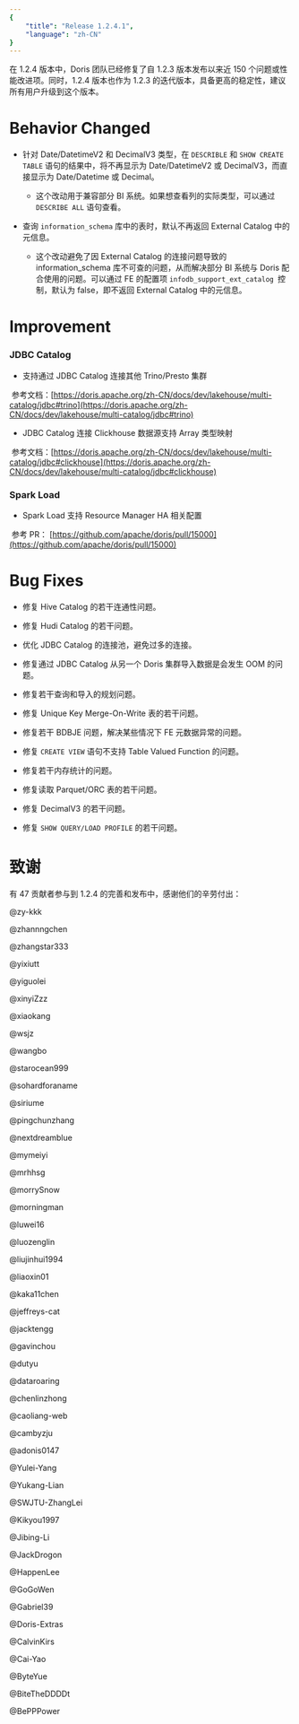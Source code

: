 ```yaml
---
{
    "title": "Release 1.2.4.1",
    "language": "zh-CN"
}
---
```


<!--
Licensed to the Apache Software Foundation (ASF) under one
or more contributor license agreements.  See the NOTICE file
distributed with this work for additional information
regarding copyright ownership.  The ASF licenses this file
to you under the Apache License, Version 2.0 (the
"License"); you may not use this file except in compliance
with the License.  You may obtain a copy of the License at

  http://www.apache.org/licenses/LICENSE-2.0

Unless required by applicable law or agreed to in writing,
software distributed under the License is distributed on an
"AS IS" BASIS, WITHOUT WARRANTIES OR CONDITIONS OF ANY
KIND, either express or implied.  See the License for the
specific language governing permissions and limitations
under the License.
-->

在 1.2.4 版本中，Doris 团队已经修复了自 1.2.3 版本发布以来近 150 个问题或性能改进项。同时，1.2.4 版本也作为 1.2.3 的迭代版本，具备更高的稳定性，建议所有用户升级到这个版本。

# Behavior Changed

- 针对 Date/DatetimeV2 和 DecimalV3 类型，在 `DESCRIBLE` 和 `SHOW CREATE TABLE` 语句的结果中，将不再显示为 Date/DatetimeV2 或 DecimalV3，而直接显示为 Date/Datetime 或 Decimal。
  - 这个改动用于兼容部分 BI 系统。如果想查看列的实际类型，可以通过 `DESCRIBE ALL` 语句查看。

- 查询 `information_schema` 库中的表时，默认不再返回 External Catalog 中的元信息。
  - 这个改动避免了因 External Catalog 的连接问题导致的 information_schema 库不可查的问题，从而解决部分 BI 系统与 Doris 配合使用的问题。可以通过 FE 的配置项 `infodb_support_ext_catalog `控制，默认为 false，即不返回 External Catalog 中的元信息。

# Improvement

### JDBC Catalog

- 支持通过 JDBC Catalog 连接其他 Trino/Presto 集群

​		参考文档：[https://doris.apache.org/zh-CN/docs/dev/lakehouse/multi-catalog/jdbc#trino](https://doris.apache.org/zh-CN/docs/dev/lakehouse/multi-catalog/jdbc#trino)

- JDBC Catalog 连接 Clickhouse 数据源支持 Array 类型映射

​		参考文档：[https://doris.apache.org/zh-CN/docs/dev/lakehouse/multi-catalog/jdbc#clickhouse](https://doris.apache.org/zh-CN/docs/dev/lakehouse/multi-catalog/jdbc#clickhouse)

### Spark Load

- Spark Load 支持 Resource Manager HA 相关配置

​		参考 PR： [https://github.com/apache/doris/pull/15000](https://github.com/apache/doris/pull/15000)

# Bug Fixes

- 修复 Hive Catalog 的若干连通性问题。

- 修复 Hudi Catalog 的若干问题。

- 优化 JDBC Catalog 的连接池，避免过多的连接。

- 修复通过 JDBC Catalog 从另一个 Doris 集群导入数据是会发生 OOM 的问题。

- 修复若干查询和导入的规划问题。

- 修复 Unique Key Merge-On-Write 表的若干问题。

- 修复若干 BDBJE 问题，解决某些情况下 FE 元数据异常的问题。

- 修复 `CREATE VIEW` 语句不支持 Table Valued Function 的问题。

- 修复若干内存统计的问题。

- 修复读取 Parquet/ORC 表的若干问题。

- 修复 DecimalV3 的若干问题。

- 修复 `SHOW QUERY/LOAD PROFILE` 的若干问题。

# 致谢

有 47 贡献者参与到 1.2.4 的完善和发布中，感谢他们的辛劳付出：

@zy-kkk

@zhannngchen

@zhangstar333

@yixiutt

@yiguolei

@xinyiZzz

@xiaokang

@wsjz

@wangbo

@starocean999

@sohardforaname

@siriume

@pingchunzhang

@nextdreamblue

@mymeiyi

@mrhhsg

@morrySnow

@morningman

@luwei16

@luozenglin

@liujinhui1994

@liaoxin01

@kaka11chen

@jeffreys-cat

@jacktengg

@gavinchou

@dutyu

@dataroaring

@chenlinzhong

@caoliang-web

@cambyzju

@adonis0147

@Yulei-Yang

@Yukang-Lian

@SWJTU-ZhangLei

@Kikyou1997

@Jibing-Li

@JackDrogon

@HappenLee

@GoGoWen

@Gabriel39

@Doris-Extras

@CalvinKirs

@Cai-Yao

@ByteYue

@BiteTheDDDDt

@BePPPower
